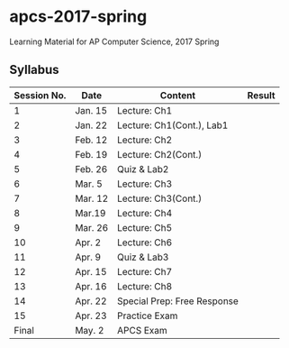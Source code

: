 # apcs-2017-spring
Learning Material for AP Computer Science, 2017 Spring
## Syllabus
| Session No. | Date    | Content                     | Result |
|-------------|---------|-----------------------------|--------|
| 1           | Jan. 15 | Lecture: Ch1                |        |
| 2           | Jan. 22 | Lecture: Ch1(Cont.), Lab1   |        |
| 3           | Feb. 12 | Lecture: Ch2                |        |
| 4           | Feb. 19 | Lecture: Ch2(Cont.)         |        |
| 5           | Feb. 26 | Quiz & Lab2                 |        |
| 6           | Mar. 5  | Lecture: Ch3                |        |
| 7           | Mar. 12 | Lecture: Ch3(Cont.)         |        |
| 8           | Mar.19  | Lecture: Ch4                |        |
| 9           | Mar. 26 | Lecture: Ch5                |        |
| 10          | Apr. 2  | Lecture: Ch6                |        |
| 11          | Apr. 9  | Quiz & Lab3                 |        |
| 12          | Apr. 15 | Lecture: Ch7                |        |
| 13          | Apr. 16 | Lecture: Ch8                |        |
| 14          | Apr. 22 | Special Prep: Free Response |        |
| 15          | Apr. 23 | Practice Exam               |        |
| Final       | May. 2  | APCS Exam                   |        |

